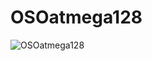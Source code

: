 # OSOatmega128

![OSOatmega128](https://user-images.githubusercontent.com/30437129/200106176-7de84532-5296-4eaf-978b-4305c078f68c.jpg)
